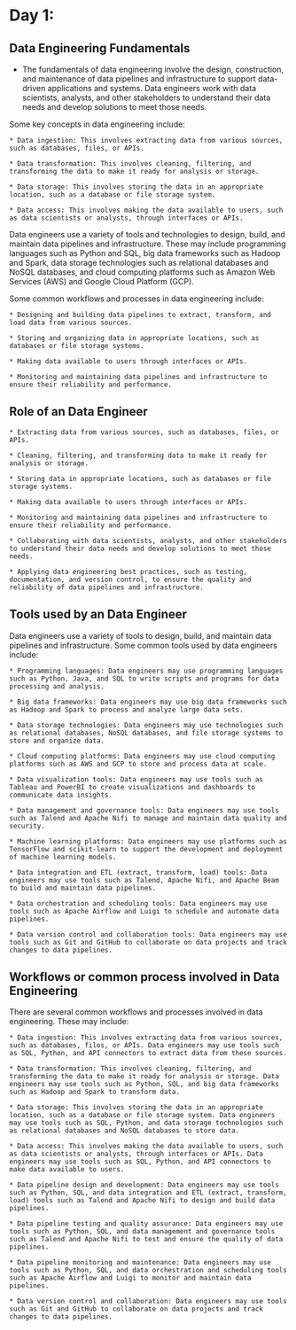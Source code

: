 # Day 1:

## Data Engineering Fundamentals

* The fundamentals of data engineering involve the design, construction, and maintenance of data pipelines and infrastructure to support data-driven applications and systems. Data engineers work with data scientists, analysts, and other stakeholders to understand their data needs and develop solutions to meet those needs.

Some key concepts in data engineering include:

    * Data ingestion: This involves extracting data from various sources, such as databases, files, or APIs.

    * Data transformation: This involves cleaning, filtering, and transforming the data to make it ready for analysis or storage.

    * Data storage: This involves storing the data in an appropriate location, such as a database or file storage system.

    * Data access: This involves making the data available to users, such as data scientists or analysts, through interfaces or APIs.

Data engineers use a variety of tools and technologies to design, build, and maintain data pipelines and infrastructure. These may include programming languages such as Python and SQL, big data frameworks such as Hadoop and Spark, data storage technologies such as relational databases and NoSQL databases, and cloud computing platforms such as Amazon Web Services (AWS) and Google Cloud Platform (GCP).

Some common workflows and processes in data engineering include:

    * Designing and building data pipelines to extract, transform, and load data from various sources.

    * Storing and organizing data in appropriate locations, such as databases or file storage systems.

    * Making data available to users through interfaces or APIs.

    * Monitoring and maintaining data pipelines and infrastructure to ensure their reliability and performance.

## Role of an Data Engineer

    * Extracting data from various sources, such as databases, files, or APIs.

    * Cleaning, filtering, and transforming data to make it ready for analysis or storage.

    * Storing data in appropriate locations, such as databases or file storage systems.

    * Making data available to users through interfaces or APIs.

    * Monitoring and maintaining data pipelines and infrastructure to ensure their reliability and performance.

    * Collaborating with data scientists, analysts, and other stakeholders to understand their data needs and develop solutions to meet those needs.

    * Applying data engineering best practices, such as testing, documentation, and version control, to ensure the quality and reliability of data pipelines and infrastructure.

## Tools used by an Data Engineer

Data engineers use a variety of tools to design, build, and maintain data pipelines and infrastructure. Some common tools used by data engineers include:

    * Programming languages: Data engineers may use programming languages such as Python, Java, and SQL to write scripts and programs for data processing and analysis.

    * Big data frameworks: Data engineers may use big data frameworks such as Hadoop and Spark to process and analyze large data sets.

    * Data storage technologies: Data engineers may use technologies such as relational databases, NoSQL databases, and file storage systems to store and organize data.

    * Cloud computing platforms: Data engineers may use cloud computing platforms such as AWS and GCP to store and process data at scale.

    * Data visualization tools: Data engineers may use tools such as Tableau and PowerBI to create visualizations and dashboards to communicate data insights.

    * Data management and governance tools: Data engineers may use tools such as Talend and Apache Nifi to manage and maintain data quality and security.

    * Machine learning platforms: Data engineers may use platforms such as TensorFlow and scikit-learn to support the development and deployment of machine learning models.

    * Data integration and ETL (extract, transform, load) tools: Data engineers may use tools such as Talend, Apache Nifi, and Apache Beam to build and maintain data pipelines.

    * Data orchestration and scheduling tools: Data engineers may use tools such as Apache Airflow and Luigi to schedule and automate data pipelines.

    * Data version control and collaboration tools: Data engineers may use tools such as Git and GitHub to collaborate on data projects and track changes to data pipelines.

## Workflows or common process involved in Data Engineering
There are several common workflows and processes involved in data engineering. These may include:

    * Data ingestion: This involves extracting data from various sources, such as databases, files, or APIs. Data engineers may use tools such as SQL, Python, and API connectors to extract data from these sources.

    * Data transformation: This involves cleaning, filtering, and transforming the data to make it ready for analysis or storage. Data engineers may use tools such as Python, SQL, and big data frameworks such as Hadoop and Spark to transform data.

    * Data storage: This involves storing the data in an appropriate location, such as a database or file storage system. Data engineers may use tools such as SQL, Python, and data storage technologies such as relational databases and NoSQL databases to store data.

    * Data access: This involves making the data available to users, such as data scientists or analysts, through interfaces or APIs. Data engineers may use tools such as SQL, Python, and API connectors to make data available to users.

    * Data pipeline design and development: Data engineers may use tools such as Python, SQL, and data integration and ETL (extract, transform, load) tools such as Talend and Apache Nifi to design and build data pipelines.

    * Data pipeline testing and quality assurance: Data engineers may use tools such as Python, SQL, and data management and governance tools such as Talend and Apache Nifi to test and ensure the quality of data pipelines.

    * Data pipeline monitoring and maintenance: Data engineers may use tools such as Python, SQL, and data orchestration and scheduling tools such as Apache Airflow and Luigi to monitor and maintain data pipelines.

    * Data version control and collaboration: Data engineers may use tools such as Git and GitHub to collaborate on data projects and track changes to data pipelines.